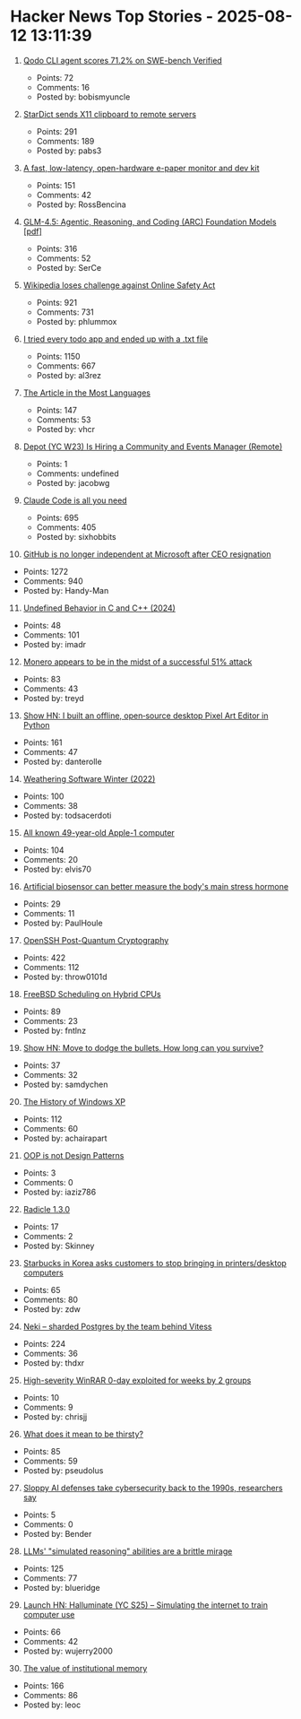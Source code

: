# Hacker News Top Stories - 2025-08-12 13:11:39

1. [Qodo CLI agent scores 71.2% on SWE-bench Verified](https://www.qodo.ai/blog/qodo-command-swe-bench-verified/)
   - Points: 72
   - Comments: 16
   - Posted by: bobismyuncle

2. [StarDict sends X11 clipboard to remote servers](https://lwn.net/SubscriberLink/1032732/3334850da49689e1/)
   - Points: 291
   - Comments: 189
   - Posted by: pabs3

3. [A fast, low-latency, open-hardware e-paper monitor and dev kit](https://www.crowdsupply.com/modos-tech/modos-paper-monitor)
   - Points: 151
   - Comments: 42
   - Posted by: RossBencina

4. [GLM-4.5: Agentic, Reasoning, and Coding (ARC) Foundation Models [pdf]](https://www.arxiv.org/pdf/2508.06471)
   - Points: 316
   - Comments: 52
   - Posted by: SerCe

5. [Wikipedia loses challenge against Online Safety Act](https://www.bbc.com/news/articles/cjr11qqvvwlo)
   - Points: 921
   - Comments: 731
   - Posted by: phlummox

6. [I tried every todo app and ended up with a .txt file](https://www.al3rez.com/todo-txt-journey)
   - Points: 1150
   - Comments: 667
   - Posted by: al3rez

7. [The Article in the Most Languages](https://en.wikipedia.org/wiki/Wikipedia:Wikipedia_Signpost/2025-08-09/Disinformation_report)
   - Points: 147
   - Comments: 53
   - Posted by: vhcr

8. [Depot (YC W23) Is Hiring a Community and Events Manager (Remote)](https://www.ycombinator.com/companies/depot/jobs/K1IFotJ-community-events-manager)
   - Points: 1
   - Comments: undefined
   - Posted by: jacobwg

9. [Claude Code is all you need](https://dwyer.co.za/static/claude-code-is-all-you-need.html)
   - Points: 695
   - Comments: 405
   - Posted by: sixhobbits

10. [GitHub is no longer independent at Microsoft after CEO resignation](https://www.theverge.com/news/757461/microsoft-github-thomas-dohmke-resignation-coreai-team-transition)
   - Points: 1272
   - Comments: 940
   - Posted by: Handy-Man

11. [Undefined Behavior in C and C++ (2024)](https://russellw.github.io/undefined-behavior)
   - Points: 48
   - Comments: 101
   - Posted by: imadr

12. [Monero appears to be in the midst of a successful 51% attack](https://twitter.com/p3b7_/status/1955173413992984988)
   - Points: 83
   - Comments: 43
   - Posted by: treyd

13. [Show HN: I built an offline, open‑source desktop Pixel Art Editor in Python](https://github.com/danterolle/tilf)
   - Points: 161
   - Comments: 47
   - Posted by: danterolle

14. [Weathering Software Winter (2022)](https://100r.co/site/weathering_software_winter.html)
   - Points: 100
   - Comments: 38
   - Posted by: todsacerdoti

15. [All known 49-year-old Apple-1 computer](https://www.apple1registry.com/en/list.html)
   - Points: 104
   - Comments: 20
   - Posted by: elvis70

16. [Artificial biosensor can better measure the body's main stress hormone](https://medicalxpress.com/news/2025-07-artificial-biosensor-body-main-stress.html)
   - Points: 29
   - Comments: 11
   - Posted by: PaulHoule

17. [OpenSSH Post-Quantum Cryptography](https://www.openssh.com/pq.html)
   - Points: 422
   - Comments: 112
   - Posted by: throw0101d

18. [FreeBSD Scheduling on Hybrid CPUs](https://wiki.freebsd.org/Scheduler/Hybrid)
   - Points: 89
   - Comments: 23
   - Posted by: fntlnz

19. [Show HN: Move to dodge the bullets. How long can you survive?](https://dodge.trickle.host)
   - Points: 37
   - Comments: 32
   - Posted by: samdychen

20. [The History of Windows XP](https://www.abortretry.fail/p/the-history-of-windows-xp)
   - Points: 112
   - Comments: 60
   - Posted by: achairapart

21. [OOP is not Design Patterns](https://iaziz786.com/blog/oop-is-not-design-patterns/)
   - Points: 3
   - Comments: 0
   - Posted by: iaziz786

22. [Radicle 1.3.0](https://radicle.xyz/2025/08/12/radicle-1.3.0)
   - Points: 17
   - Comments: 2
   - Posted by: Skinney

23. [Starbucks in Korea asks customers to stop bringing in printers/desktop computers](https://fortune.com/2025/08/11/starbucks-south-korea-policy-desktop-computer-printer-ban-cagongjok/)
   - Points: 65
   - Comments: 80
   - Posted by: zdw

24. [Neki – sharded Postgres by the team behind Vitess](https://planetscale.com/blog/announcing-neki)
   - Points: 224
   - Comments: 36
   - Posted by: thdxr

25. [High-severity WinRAR 0-day exploited for weeks by 2 groups](https://arstechnica.com/security/2025/08/high-severity-winrar-0-day-exploited-for-weeks-by-2-groups/)
   - Points: 10
   - Comments: 9
   - Posted by: chrisjj

26. [What does it mean to be thirsty?](https://www.quantamagazine.org/what-does-it-mean-to-be-thirsty-20250811/)
   - Points: 85
   - Comments: 59
   - Posted by: pseudolus

27. [Sloppy AI defenses take cybersecurity back to the 1990s, researchers say](https://www.scworld.com/news/sloppy-ai-defenses-take-cybersecurity-back-to-the-1990s-researchers-say)
   - Points: 5
   - Comments: 0
   - Posted by: Bender

28. [LLMs' "simulated reasoning" abilities are a brittle mirage](https://arstechnica.com/ai/2025/08/researchers-find-llms-are-bad-at-logical-inference-good-at-fluent-nonsense/)
   - Points: 125
   - Comments: 77
   - Posted by: blueridge

29. [Launch HN: Halluminate (YC S25) – Simulating the internet to train computer use](undefined)
   - Points: 66
   - Comments: 42
   - Posted by: wujerry2000

30. [The value of institutional memory](https://timharford.com/2025/05/the-value-of-institutional-memory/)
   - Points: 166
   - Comments: 86
   - Posted by: leoc

